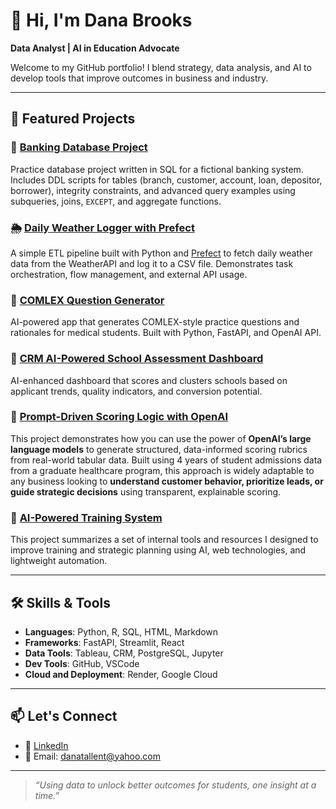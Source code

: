 # 👋 Hi, I'm Dana Brooks

**Data Analyst | AI in Education Advocate**

Welcome to my GitHub portfolio! I blend strategy, data analysis, and AI to develop tools that improve outcomes in business and industry. 

---

## 💼 Featured Projects

### 🏦 [Banking Database Project](https://github.com/danabr21285/banking-database-project)
Practice database project written in SQL for a fictional banking system. Includes DDL scripts for tables (branch, customer, account, loan, depositor, borrower), integrity constraints, and advanced query examples using subqueries, joins, `EXCEPT`, and aggregate functions.

### 🌦️ [Daily Weather Logger with Prefect](https://github.com/danabr21285/prefectdatacleaningproject)  
A simple ETL pipeline built with Python and [Prefect](https://www.prefect.io/) to fetch daily weather data from the WeatherAPI and log it to a CSV file. Demonstrates task orchestration, flow management, and external API usage.

### 🧠 [COMLEX Question Generator](https://github.com/danabr21285/comlex-question-generator)
AI-powered app that generates COMLEX-style practice questions and rationales for medical students. Built with Python, FastAPI, and OpenAI API.

### 🧠 [CRM AI-Powered School Assessment Dashboard](https://github.com/danabr21285/crm-ai-powered-school-assessment-dashboard)
AI-enhanced dashboard that scores and clusters schools based on applicant trends, quality indicators, and conversion potential.

### 🎯 [Prompt-Driven Scoring Logic with OpenAI](https://github.com/danabr21285/scoringlogicAI)
This project demonstrates how you can use the power of **OpenAI’s large language models** to generate structured, data-informed scoring rubrics from real-world tabular data. Built using 4 years of student admissions data from a graduate healthcare program, this approach is widely adaptable to any business looking to **understand customer behavior, prioritize leads, or guide strategic decisions** using transparent, explainable scoring.

### 📂 [AI-Powered Training System](https://github.com/danabr21285/aitrainingecosystem)
This project summarizes a set of internal tools and resources I designed to improve training and strategic planning using AI, web technologies, and lightweight automation.

---

## 🛠️ Skills & Tools

- **Languages**: Python, R, SQL, HTML, Markdown
- **Frameworks**: FastAPI, Streamlit, React 
- **Data Tools**: Tableau, CRM, PostgreSQL, Jupyter
- **Dev Tools**: GitHub, VSCode
- **Cloud and Deployment**: Render, Google Cloud

---

## 📫 Let's Connect

- 💼 [LinkedIn](www.linkedin.com/in/dana-tallent-brooks-a15977a0)
- 📧 Email: danatallent@yahoo.com

---

> *“Using data to unlock better outcomes for students, one insight at a time.”*
